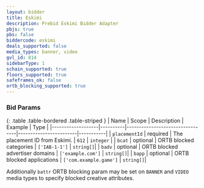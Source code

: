 ```yaml
---
layout: bidder
title: Eskimi
description: Prebid Eskimi Bidder Adapter
pbjs: true
pbs: false
biddercode: eskimi
deals_supported: false
media_types: banner, video
gvl_id: 814
sidebarType: 1
schain_supported: true
floors_supported: true
safeframes_ok: false
ortb_blocking_supported: true
---
```


### Bid Params

{: .table .table-bordered .table-striped }
| Name              | Scope    | Description                     | Example                | Type      |
|-------------------|----------|---------------------------------|------------------------|-----------|
| `placementId`     | required | The placement ID from Eskimi.   | `612`                  | `integer` |
| `bcat`            | optional | ORTB blocked categories         | `['IAB-1-1']`          | `string[]`|
| `badv`            | optional | ORTB blocked advertiser domains | `['example.com']`      | `string[]`|
| `bapp`            | optional | ORTB blocked applications       | `['com.example.game']` | `string[]`|

Additionally `battr` ORTB blocking param may be set on `BANNER` and `VIDEO` media types to specify blocked creative
attributes.
